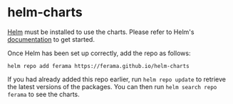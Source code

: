 # helm-charts

[Helm](https://helm.sh) must be installed to use the charts.  Please refer to
Helm's [documentation](https://helm.sh/docs) to get started.

Once Helm has been set up correctly, add the repo as follows:

    helm repo add ferama https://ferama.github.io/helm-charts

If you had already added this repo earlier, run `helm repo update` to retrieve
the latest versions of the packages.  You can then run `helm search repo
ferama` to see the charts.
